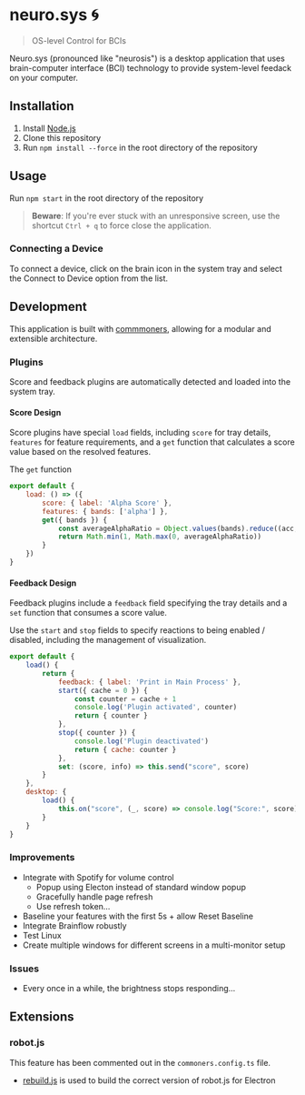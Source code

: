# neuro.sys 🌀
> OS-level Control for BCIs

Neuro.sys (pronounced like "neurosis") is a desktop application that uses brain-computer interface (BCI) technology to provide system-level feedack on your computer.

## Installation
1. Install [Node.js](https://nodejs.org/en/download/)
2. Clone this repository    
3. Run `npm install --force` in the root directory of the repository

## Usage
Run `npm start` in the root directory of the repository

> **Beware**: If you're ever stuck with an unresponsive screen, use the shortcut `Ctrl + q` to force close the application.

### Connecting a Device
To connect a device, click on the brain icon in the system tray and select the Connect to Device option from the list.

## Development
This application is built with [commmoners](https://github.com/neuralinterfaces/commoners), allowing for a modular and extensible architecture.

### Plugins
Score and feedback plugins are automatically detected and loaded into the system tray.

#### Score Design
Score plugins have special `load` fields, including `score` for tray details, `features` for feature requirements, and a `get` function that calculates a score value based on the resolved features.

The `get` function

```javascript
export default {
    load: () => ({
        score: { label: 'Alpha Score' },
        features: { bands: ['alpha'] },
        get({ bands }) {
            const averageAlphaRatio = Object.values(bands).reduce((acc, { alpha }) => acc + alpha, 0) / Object.keys(bands).length
            return Math.min(1, Math.max(0, averageAlphaRatio))
        }
    })
}
```

#### Feedback Design
Feedback plugins include a `feedback` field specifying the tray details and a `set` function that consumes a score value.

Use the `start` and `stop` fields to specify reactions to being enabled / disabled, including the management of visualization.

```javascript
export default {
    load() {
        return {
            feedback: { label: 'Print in Main Process' },
            start({ cache = 0 }) {
                const counter = cache + 1
                console.log('Plugin activated', counter)
                return { counter }
            },
            stop({ counter }) {
                console.log('Plugin deactivated')
                return { cache: counter }
            },
            set: (score, info) => this.send("score", score) 
        }
    },
    desktop: {
        load() {
            this.on("score", (_, score) => console.log("Score:", score) )
        }
    }
}
```

### Improvements
- Integrate with Spotify for volume control
    - Popup using Electon instead of standard window popup
    - Gracefully handle page refresh
    - Use refresh token…
- Baseline your features with the first 5s + allow Reset Baseline
- Integrate Brainflow robustly
- Test Linux
- Create multiple windows for different screens in a multi-monitor setup

### Issues
- Every once in a while, the brightness stops responding...

## Extensions
### robot.js
This feature has been commented out in the `commoners.config.ts` file.
- [rebuild.js](./rebuild.js) is used to build the correct version of robot.js for Electron